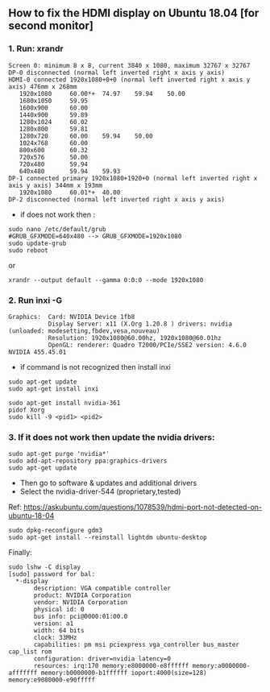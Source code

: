 ## How to fix the HDMI display on Ubuntu 18.04 [for second monitor]
### 1. Run: xrandr
```
Screen 0: minimum 8 x 8, current 3840 x 1080, maximum 32767 x 32767
DP-0 disconnected (normal left inverted right x axis y axis)
HDMI-0 connected 1920x1080+0+0 (normal left inverted right x axis y axis) 476mm x 268mm
   1920x1080     60.00*+  74.97    59.94    50.00  
   1680x1050     59.95  
   1600x900      60.00  
   1440x900      59.89  
   1280x1024     60.02  
   1280x800      59.81  
   1280x720      60.00    59.94    50.00  
   1024x768      60.00  
   800x600       60.32  
   720x576       50.00  
   720x480       59.94  
   640x480       59.94    59.93  
DP-1 connected primary 1920x1080+1920+0 (normal left inverted right x axis y axis) 344mm x 193mm
   1920x1080     60.01*+  40.00  
DP-2 disconnected (normal left inverted right x axis y axis)

```
- if does not work then :
```
sudo nano /etc/default/grub
#GRUB_GFXMODE=640x480 --> GRUB_GFXMODE=1920x1080 
sudo update-grub
sudo reboot
```
or
```
xrandr --output default --gamma 0:0:0 --mode 1920x1080
```

###  2. Run inxi -G
```
Graphics:  Card: NVIDIA Device 1fb8
           Display Server: x11 (X.Org 1.20.8 ) drivers: nvidia (unloaded: modesetting,fbdev,vesa,nouveau)
           Resolution: 1920x1080@60.00hz, 1920x1080@60.01hz
           OpenGL: renderer: Quadro T2000/PCIe/SSE2 version: 4.6.0 NVIDIA 455.45.01

```
-  if command is not recognized then install inxi
```
sudo apt-get update
sudo apt-get install inxi
```

```
sudo apt-get install nvidia-361
pidof Xorg
sudo kill -9 <pid1> <pid2>
```

### 3. If it does not work then update the nvidia drivers:
```
sudo apt-get purge 'nvidia*'
sudo add-apt-repository ppa:graphics-drivers
sudo apt-get update
```
- Then go to software & updates and additional drivers 
- Select the nvidia-driver-544 (proprietary,tested)


Ref: 
https://askubuntu.com/questions/1078539/hdmi-port-not-detected-on-ubuntu-18-04
```
sudo dpkg-reconfigure gdm3
sudo apt-get install --reinstall lightdm ubuntu-desktop
```

Finally:
```
sudo lshw -C display
[sudo] password for bal: 
  *-display                 
       description: VGA compatible controller
       product: NVIDIA Corporation
       vendor: NVIDIA Corporation
       physical id: 0
       bus info: pci@0000:01:00.0
       version: a1
       width: 64 bits
       clock: 33MHz
       capabilities: pm msi pciexpress vga_controller bus_master cap_list rom
       configuration: driver=nvidia latency=0
       resources: irq:170 memory:e8000000-e8ffffff memory:a0000000-afffffff memory:b0000000-b1ffffff ioport:4000(size=128) memory:e9080000-e90fffff

```
